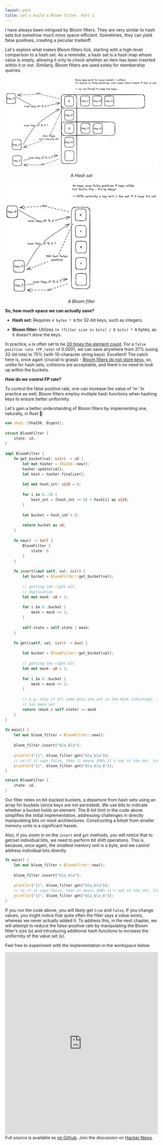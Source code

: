 ```yaml
---
layout: post
title: Let's build a Bloom filter. Part 1
---
```

I have always been intrigued by Bloom filters. They are very similar to hash sets but somehow much more space-efficient. Sometimes, they can yield false positives, creating a peculiar tradeoff.

Let's explore what makes Bloom filters tick, starting with a high-level comparison to a hash set. As a reminder, a hash set is a hash map whose value is empty, allowing it only to check whether an item has been inserted within it or not. Similarly, Bloom filters are used solely for membership queries.

![img](/assets/image-2.png)

<p>
<center><i>A Hash set</i></center>
</p>


![img](/assets/image-3.png)

<center><i>A Bloom filter</i></center>

<p></p>

**So, how much space we can actually save?**

* **Hash set:** Requires `4 bytes * N` for 32-bit keys, such as integers.

* **Bloom filter:** Utilizes `(m (filter size in bits) / 8 bits) * N` bytes, as it doesn't store the keys.

In practice, `m` is often set to be <a href="https://hur.st/bloomfilter/?n=5000&p=0.0001&m=&k=6">20 times the element count</a>. For a `false positive rate (FP_rate)` of 0.0001, we can save anywhere from 37% (using 32-bit ints) to 75% (with 10-character string keys). Excellent! The catch here is, once again (crucial to grasp) - <u>Bloom filters do not store keys</u>, so, unlike for hash sets, collisions are acceptable, and there's no need to look up within the buckets.

**How do we control FP rate?**

To control the false positive rate, one can increase the value of 'm.' In practice as well, Bloom filters employ multiple hash functions when hashing keys to ensure better uniformity.

Let's gain a better understanding of Bloom filters by implementing one, naturally, in Rust 🦀:

```rust
use sha2::{Sha256, Digest};

struct BloomFilter {
    state: u8,
}

impl BloomFilter {
    fn get_bucket(val: &str) -> u8 {
        let mut hasher = Sha256::new();
        hasher.update(val);
        let hash = hasher.finalize();

        let mut hash_int: u128 = 0;

        for i in 0..16 {
            hash_int = (hash_int << 8) + hash[i] as u128;
        }

        let bucket = hash_int % 8;

        return bucket as u8;
    }

    fn new() -> Self {
        BloomFilter {
            state: 0
        }
    }

    fn insert(&mut self, val: &str) {
        let bucket = BloomFilter::get_bucket(val);

        // getting the right bit
        // duplication
        let mut mask: u8 = 1;

        for i in 0..bucket {
            mask = mask << 1;
        }

        self.state = self.state | mask;
    }

    fn get(&self, val: &str) -> bool {

        let bucket = BloomFilter::get_bucket(val);

        // getting the right bit
        let mut mask: u8 = 1;

        for i in 0..bucket {
            mask = mask << 1;
        }

        // e.g. only if all same bits are set in the mask (checking), then it means value
        // has been set
        return (mask & self.state) == mask
    }
}

fn main() {
    let mut bloom_filter = BloomFilter::new();

    bloom_filter.insert("bla_bla");

    println!("{}", bloom_filter.get("bla_bla"));
    // so if it says false, then it means 100% it's not in the set. true means it might be there, but not guaranteed.
    println!("{}", bloom_filter.get("bla_bla_6"));
}
```

```rust
struct BloomFilter {
    state: u8,
}
```

Our filter relies on bit-backed buckets, a departure from hash sets using an array for buckets (since keys are not persisted). We use bits to indicate whether a bucket holds an element. The 8-bit limit in the code above simplifies the initial implementation, addressing challenges in directly manipulating bits on most architectures. Constructing a bitset from smaller memory units is a significant hassle.

Also, if you zoom in on the `insert` and `get` methods, you will notice that to get/set individual bits, we need to perform bit shift operations. This is because, once again, the smallest memory unit is a byte, and we cannot address individual bits directly.

```rust
fn main() {
    let mut bloom_filter = BloomFilter::new();

    bloom_filter.insert("bla_bla");

    println!("{}", bloom_filter.get("bla_bla"));
    // so if it says false, then it means 100% it's not in the set. true means it might be there, but not guaranteed.
    println!("{}", bloom_filter.get("bla_bla_6"));
}
```

If you run the code above, you will likely get `true` and `false`. If you change values, you might notice that quite often the filter says a value exists, whereas we never actually added it. To address this, in the next chapter, we will attempt to reduce the false-positive rate by manipulating the Bloom filter's size (`m`) and introducing additional hash functions to increase the uniformity of the value set (`k`).

Feel free to experiment with the implementation in the workspace below.

<iframe
    width="100%"
    height="600"
    src="https://play.rust-lang.org/?version=stable&mode=debug&edition=2021&code=use+sha2%3A%3A%7BSha256%2C+Digest%7D%3B%0A%0Astruct+BloomFilter+%7B%0A++++state%3A+u8%2C%0A%7D%0A%0Aimpl+BloomFilter+%7B%0A++++fn+get_bucket%28val%3A+%26str%29+-%3E+u8+%7B%0A++++++++let+mut+hasher+%3D+Sha256%3A%3Anew%28%29%3B%0A++++++++hasher.update%28val%29%3B%0A++++++++let+hash+%3D+hasher.finalize%28%29%3B%0A%0A++++++++let+mut+hash_int%3A+u128+%3D+0%3B%0A%0A++++++++for+i+in+0..16+%7B%0A++++++++++++hash_int+%3D+%28hash_int+%3C%3C+8%29+%2B+hash%5Bi%5D+as+u128%3B%0A++++++++%7D%0A%0A++++++++let+bucket+%3D+hash_int+%25+8%3B%0A%0A++++++++return+bucket+as+u8%3B%0A++++%7D%0A%0A++++fn+new%28%29+-%3E+Self+%7B%0A++++++++BloomFilter+%7B%0A++++++++++++state%3A+0%0A++++++++%7D%0A++++%7D%0A%0A++++fn+insert%28%26mut+self%2C+val%3A+%26str%29+%7B%0A++++++++let+bucket+%3D+BloomFilter%3A%3Aget_bucket%28val%29%3B%0A%0A++++++++%2F%2F+getting+the+right+bit%0A++++++++%2F%2F+duplication%0A++++++++let+mut+mask%3A+u8+%3D+1%3B%0A%0A++++++++for+i+in+0..bucket+%7B%0A++++++++++++mask+%3D+mask+%3C%3C+1%3B%0A++++++++%7D%0A%0A++++++++self.state+%3D+self.state+%7C+mask%3B%0A++++%7D%0A%0A++++fn+get%28%26self%2C+val%3A+%26str%29+-%3E+bool+%7B%0A%0A++++++++let+bucket+%3D+BloomFilter%3A%3Aget_bucket%28val%29%3B%0A%0A++++++++%2F%2F+getting+the+right+bit%0A++++++++let+mut+mask%3A+u8+%3D+1%3B%0A%0A++++++++for+i+in+0..bucket+%7B%0A++++++++++++mask+%3D+mask+%3C%3C+1%3B%0A++++++++%7D%0A%0A++++++++%2F%2F+e.g.+only+if+all+same+bits+are+set+in+the+mask+%28checking%29%2C+then+it+means+value%0A++++++++%2F%2F+has+been+set%0A++++++++return+%28mask+%26+self.state%29+%3D%3D+mask%0A++++%7D%0A%7D%0A%0Afn+main%28%29+%7B%0A++++let+mut+bloom_filter+%3D+BloomFilter%3A%3Anew%28%29%3B%0A%0A++++bloom_filter.insert%28%22bla_bla%22%29%3B%0A%0A++++println%21%28%22%7B%7D%22%2C+bloom_filter.get%28%22bla_bla%22%29%29%3B%0A++++%2F%2F+so+if+it+says+false%2C+then+it+means+100%25+it%27s+not+in+the+set.+true+means+it+might+be+there%2C+but+not+guaranteed.%0A++++println%21%28%22%7B%7D%22%2C+bloom_filter.get%28%22bla_bla_5%22%29%29%3B%0A%7D"
    frameborder="0"
    allowfullscreen
></iframe>
Full source is available as <a href="https://github.com/astronautas/bloom-filter-rs">on Github</a>. Join the discussion on <a href="https://news.ycombinator.com/item?id=38722075">Hacker News</a>.
